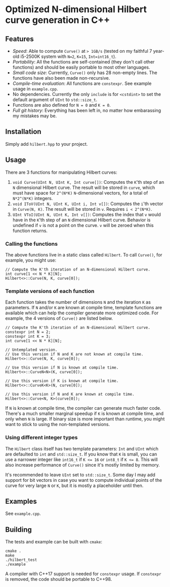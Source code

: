 # Optimized N-dimensional Hilbert curve generation in C++

## Features

* *Speed*: Able to compute `Curve()` at `> 1GB/s` (tested on my
  faithful 7 year-old i5-2500K system with `N=2`, `K=15`,
  `Int=int16_t`).
* *Portability*: All the functions are self-contained (they don't call
  other functions) and should be easily portable to most other
  languages.
* *Small code size*: Currently, `Curve()` only has 28 non-empty lines.
  The functions have also been made non-recursive.
* *Compile-time evaluation*: All functions are `constexpr`. See
  example usage in `example.cpp`.
* No dependencies. Currently the only `include` is for `<cstdint>` to
  set the default argument of `UInt` to `std::size_t`.
* Functions are also defined for `N = 0` and `K = 0`.
* *Full git history*: Everything has been left in, no matter how
  embarassing my mistakes may be.

## Installation

Simply add `hilbert.hpp` to your project.

## Usage

There are 3 functions for manipulating Hilbert curves:

1. `void Curve(UInt N, UInt K, Int curve[])`: Computes the `K`'th step
   of an `N` dimensional Hilbert curve.  The result will be stored in
   `curve`, which must have space for `2^(N*K)` `N`-dimensional
   vectors, for a total of `N*2^(N*K)` integers.
2. `void IToV(UInt N, UInt K, UInt i, Int v[])`: Computes the `i`'th
   vector in `Curve(N, K)`.  The result will be stored in `v`.
   Requires `i < 2^(N*K)`.
3. `UInt VToI(UInt N, UInt K, Int v[])`: Computes the index that `v`
   would have in the `K`'th step of an `N` dimensional Hilbert curve.
   Behavior is undefined if `v` is not a point on the curve.  `v` will
   be zeroed when this function returns.

### Calling the functions

The above functions live in a static class called `Hilbert`. To call
`Curve()`, for example, you might use:

```
// Compute the K'th iteration of an N-dimensional Hilbert curve.
int curve[1 << N * K][N];
Hilbert<>::Curve(N, K, curve[0]);
```

### Template versions of each function

Each function takes the number of dimensions `N` and the iteration `K`
as parameters.  If `N` and/or `K` are known at compile time, template
functions are available which can help the compiler generate more
optimized code. For example, the 4 versions of `Curve()` are listed
below.

```
// Compute the K'th iteration of an N-dimensional Hilbert curve.
constexpr int N = 2;
constexpr int K = 3;
int curve[1 << N * K][N];

// Untemplated version.
// Use this version if N and K are not known at compile time.
Hilbert<>::Curve(N, K, curve[0]);

// Use this version if N is known at compile time.
Hilbert<>::CurveN<N>(K, curve[0]);

// Use this version if K is known at compile time.
Hilbert<>::CurveK<K>(N, curve[0]);

// Use this version if N and K are known at compile time.
Hilbert<>::Curve<N, K>(curve[0]);
```

If `N` is known at compile time, the compiler can generate much faster
code. There's a much smaller marginal speedup if `K` is known at
compile time, and only when `N` is large. If binary size is more
important than runtime, you might want to stick to using the
non-templated versions.

### Using different integer types

The `Hilbert` class itself has two template parameters: `Int` and
`UInt` which are defaulted to `int` and `std::size_t`. If you know
that `K` is small, you can use a narrower integer like `int16_t` if `K
<= 16` or `int8_t` if `K <= 8`. This will also increase performance of
`Curve()` since it's mostly limited by memory.

It's recommended to leave `UInt` set to `std::size_t`. Some day I may
add support for bit vectors in case you want to compute individual
points of the curve for very large `N` or `K`, but it is mostly a
placeholder until then.

## Examples

See `example.cpp`.

## Building

The tests and example can be built with `cmake`:

```
cmake .
make
./hilbert_test
./example
```

A compiler with C++17 support is needed for `constexpr` usage.  If
`constexpr` is removed, the code should be portable to C++98.
